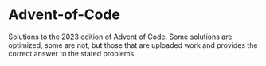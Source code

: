 # Advent-of-Code

Solutions to the 2023 edition of Advent of Code. Some solutions are optimized, some are not, but those that are uploaded work and provides the correct answer to the stated problems. 
